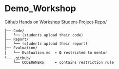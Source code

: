 # Demo_Workshop
Github Hands on Workshop 
Student-Project-Repo/
```besh
├── Code/
│   └── (students upload their code)
├── Report/
│   └── (students upload their report)
├── Evaluation/
│   └── Evaluation.md  ← 🔒 restricted to mentor
└── .github/
    └── CODEOWNERS     ← contains restriction rule
